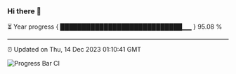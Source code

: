 ### Hi there 👋

⏳ Year progress { ████████████████████████████▁▁ } 95.08 %

---

⏰ Updated on Thu, 14 Dec 2023 01:10:41 GMT

![Progress Bar CI](https://github.com/liununu/liununu/workflows/Progress%20Bar%20CI/badge.svg)
